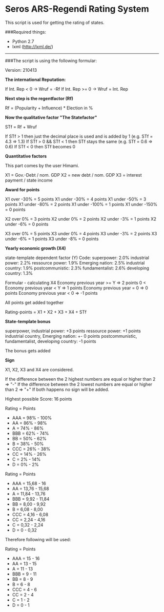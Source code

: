 Seros ARS-Regendi Rating System
===============================

This script is used for getting the rating of states.

###Required things:
- Python 2.7
- lxml (http://lxml.de/)

***

###The script is using the following formular:

Version: 210413

**The international Reputation:**

If Int. Rep < 0 -> Wruf = -Rf
If Int. Rep >= 0 -> Wruf = Int. Rep

**Next step is the regentfactor (Rf)**

Rf = (Popularity + Influence) * Election in %

**Now the qualitative factor "The Statefactor"**

STf = Rf + Wruf

If STf > 1 then just the decimal place is used and is added by 1 (e.g. STf = 4.3 => 1.3)
If STf > 0 && STf < 1 then STf stays the same (e.g. STf = 0.6 => 0.6)
If STf < 0 then STf becomes 0

**Quantitative factors**

This part comes by the user Himami.

X1 = Gov.-Debt / nom. GDP
X2 = new debt / nom. GDP
X3 = interest payment / state income

**Award for points**

X1 over -30% = 5 points
X1 under -30% = 4 points
X1 under -50% = 3 points
X1 under -80% = 2 points
X1 under -100% = 1 points
X1 under -150% = 0 points

X2 over 0% = 3 points
X2 under 0% = 2 points
X2 under -3% = 1 points
X2 under -6% = 0 points

X3 over 0% = 5 points
X3 under 0% = 4 points
X3 under -3% = 2 points
X3 under -6% = 1 points
X3 under -8% = 0 points

**Yearly economic growth (X4)**

state-template dependent factor (Y)
Code:
superpower: 2.0%
industrial power: 2.2%
ressource power: 1.9%
Emerging nation: 2.5%
industrial country: 1.9%
postcommunistic: 2.3%
fundamentalist: 2.6%
developing country: 1.3%

Formular - calculating X4
Economy previous year >= Y => 2 points
0 < Economy previous year < Y => 1 points
Economy previous year = 0 => 0 points
Economy previous year < 0 => -1 points

All points get added together

Rating-points = X1 + X2 + X3 + X4 + STf

**State-template bonus**

superpower, industrial power: +3 points
ressource power: +1 points
industrial country, Emerging nation: +- 0 points
postcommunistic, fundamentalist, developing country: -1 points

The bonus gets added

**Sign**

X1, X2, X3 and X4 are considered.

If the difference between the 2 highest numbers are equal or higher than 2 => "-"
If the difference between the 2 lowest numbers are equal or higher than 2 => "+"
If both happens no sign will be added.

Highest possible Score: 16 points

Rating = Points
- AAA   = 98% - 100%
- AA    = 86% - 98%
- A     = 74% - 86%
- BBB   = 62% - 74%
- BB    = 50% - 62%
- B     = 38% - 50%
- CCC   = 26% - 38%
- CC    = 14% - 26%
- C     = 2% - 14%
- D     = 0% - 2%

Rating = Points
- AAA   = 15,68 - 16
- AA    = 13,76 - 15,68
- A     = 11,84 - 13,76
- BBB   = 9,92 - 11,84
- BB    = 8,00 - 9,92
- B     = 6,08 - 8,00
- CCC   = 4,16 - 6,08
- CC    = 2,24 - 4,16
- C     = 0,32 - 2,24
- D     = 0 - 0,32

Therefore following will be used:

Rating  = Points
- AAA   = 15 - 16
- AA    = 13 - 15
- A     = 11 - 13
- BBB   = 9 - 11
- BB    = 8 - 9
- B     = 6 - 8
- CCC   = 4 - 6
- CC    = 2 - 4
- C     = 1 - 2
- D     = 0 - 1
